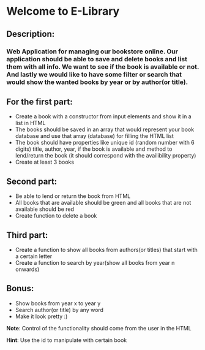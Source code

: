 # Welcome to E-Library

## Description:

### Web Application for managing our bookstore online. Our application should be able to save and delete books and list them with all info. We want to see if the book is available or not. And lastly we would like to have some filter or search that would show the wanted books by year or by author(or title).

## For the first part:

* Create a book with a constructor from input elements and show it in a list in HTML
* The books should be saved in an array that would represent your book database and use that array (database) for filling the HTML list
* The book should have properties like unique id (random number with 6 digits) title, author, year, if the book is available and
method to lend/return the book (it should correspond with the availibility property) 
* Create at least 3 books

## Second part:

* Be able to lend or return the book from HTML
* All books that are available should be green and all books that are not available should be red
* Create function to delete a book

## Third part:

* Create a function to show all books from authors(or titles) that start with a certain letter
* Create a function to search by year(show all books from year n onwards)

## Bonus: 
* Show books from year x to year y
* Search author(or title) by any word
* Make it look pretty :)

**Note**: Control of the functionality should come from the user in the HTML

**Hint**: Use the id to manipulate with certain book

